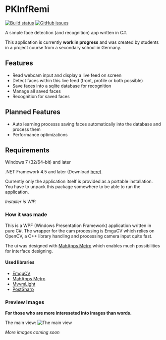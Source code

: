 # PKInfRemi

[![Build status](https://ci.appveyor.com/api/projects/status/aaut18bj6qoj7bd7/branch/faceDetection?svg=true)](https://ci.appveyor.com/project/chris579/pkinfremi/branch/faceDetection)
[![GitHub issues](https://img.shields.io/github/issues/chris579/PKInfRemi.svg)](https://github.com/chris579/PKInfRemi/issues)

A simple face detection (and recognition) app written in C#.

This application is currently **work in progress** and was created by students in a project course from a secondary school in Germany.

## Features
- Read webcam input and display a live feed on screen
- Detect faces within this live feed (front, profile or both possible)
- Save faces into a sqlite database for recognition
- Manage all saved faces
- Recognition for saved faces

## Planned Features
- Auto learning processs saving faces automatically into the database and process them
- Performance optimizations

## Requirements

Windows 7 (32/64-bit) and later

.NET Framework 4.5 and later (Download [here](https://www.microsoft.com/de-de/download/details.aspx?id=30653)).

Currently only the application itself is provided as a portable installation. You have to unpack this package somewhere to be able to run the application. 

*Installer is WIP.*

### How it was made

This is a WPF (Windows Presentation Framework) application written in pure C#. 
The wrapper for the cam processing is EmguCV which relies on OpenCV, a C++ library handling and processing camera input quite fast.

The ui was designed with [MahApps Metro](http://mahapps.com/) which enables much possibilities for interface designing. 

#### Used libraries
- [EmguCV](http://www.emgu.com/)
- [MahApps Metro](http://mahapps.com/)
- [MvvmLight](http://www.mvvmlight.net/)
- [PostSharp](https://www.postsharp.net/)



### Preview Images

**For those who are more intereseted into images than words.**

The main view:
![The main view](https://cloud.githubusercontent.com/assets/6552521/16057258/8811b2ac-3279-11e6-8aae-31a71161afde.png)

*More images coming soon*
